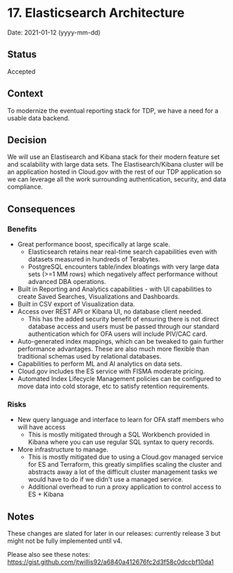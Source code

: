 # 17. Elasticsearch Architecture

Date: 2021-01-12 (yyyy-mm-dd)

## Status

Accepted

## Context

To modernize the eventual reporting stack for TDP, we have a need for a usable data backend.

## Decision

We will use an Elastisearch and Kibana stack for their modern feature set and scalability with large data sets. The Elastisearch/Kibana cluster will be an application hosted in Cloud.gov with the rest of our TDP application so we can leverage all the work surrounding authentication, security, and data compliance.

## Consequences

### Benefits
 * Great performance boost, specifically at large scale.
   * Elasticsearch retains near real-time search capabilities even with datasets measured in hundreds of Terabytes.
   * PostgreSQL encounters table/index bloatings with very large data sets (>=1 MM rows) which negatively affect performance without advanced DBA operations.
 * Built in Reporting and Analytics capabilities - with UI capabilities to create Saved Searches, Visualizations and Dashboards.
 * Built in CSV export of Visualization data.
 * Access over REST API or Kibana UI, no database client needed.
   * This has the added security benefit of ensuring there is not direct database access and users must be passed through our standard authentication which for OFA users will include PIV/CAC card.
 * Auto-generated index mappings, which can be tweaked to gain further performance advantages. These are also much more flexible than traditional schemas used by relational databases.
 * Capabilities to perform ML and AI analytics on data sets.
 * Cloud.gov includes the ES service with FISMA moderate pricing.
 * Automated Index Lifecycle Management policies can be configured to move data into cold storage, etc to satisfy retention requirements.

### Risks
 * New query language and interface to learn for OFA staff members who will have access
   - This is mostly mitigated through a SQL Workbench provided in Kibana where you can use regular SQL syntax to query records.
 * More infrastructure to manage.
   * This is mostly mitigated due to using a Cloud.gov managed service for ES and Terraform, this greatly simplifies scaling the cluster and abstracts away a lot of the difficult cluster management tasks we would have to do if we didn't use a managed service.
   * Additional overhead to run a proxy application to control access to ES + Kibana

## Notes

These changes are slated for later in our releases: currently release 3 but might not be fully implemented until v4.

Please also see these notes: https://gist.github.com/jtwillis92/a6840a412676fc2d3f58c0dccbf10da1

